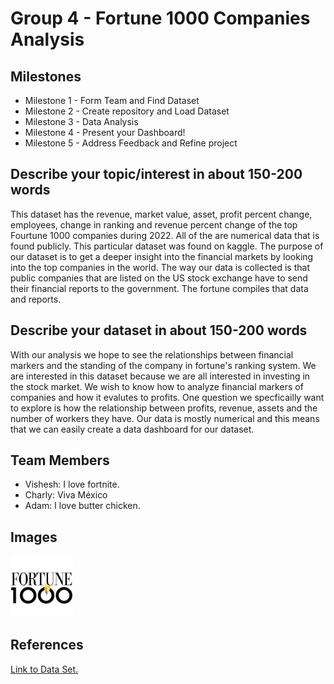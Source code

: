 # Group 4 - Fortune 1000 Companies Analysis

## Milestones

- Milestone 1 - Form Team and Find Dataset
- Milestone 2 - Create repository and Load Dataset
- Milestone 3 - Data Analysis
- Milestone 4 - Present your Dashboard!
- Milestone 5 - Address Feedback and Refine project

## Describe your topic/interest in about 150-200 words

This dataset has the revenue, market value, asset, profit percent change, employees, change in ranking and revenue percent change of the top Fourtune 1000 companies during 2022. All of the are numerical data that is found publicly. This particular dataset was found on kaggle. The purpose of our dataset is to get a deeper insight into the financial markets by looking into the top companies in the world. The way our data is collected is that public companies that are listed on the US stock exchange have to send their financial reports to the government. The fortune compiles that data and reports.


## Describe your dataset in about 150-200 words


With our analysis we hope to see the relationships between financial markers and the standing of the company in fortune's ranking system. We are interested in this dataset because we are all interested in investing in the stock market. We wish to know how to analyze financial markers of companies and how it evalutes to profits. One question we specficailly want to explore is how the relationship between profits, revenue, assets and the number of workers they have. Our data is mostly numerical and this means that we can easily create a data dashboard for our dataset.  

## Team Members


- Vishesh: I love fortnite.
- Charly: Viva México
- Adam: I love butter chicken.

## Images

<img src ="images/fortune.jpg" width="100px">

## References

[Link to Data Set.](https://www.kaggle.com/datasets/surajjha101/fortune-top-1000-companies-by-revenue-2022)



